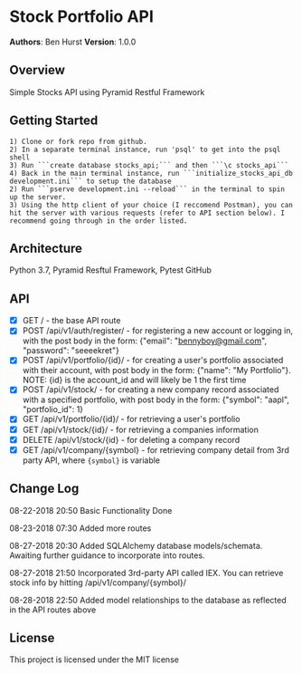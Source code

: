 # Stock Portfolio API
 **Authors**: Ben Hurst
 **Version**: 1.0.0
 ## Overview
 Simple Stocks API using Pyramid Restful Framework
 ## Getting Started
    1) Clone or fork repo from github.
    2) In a separate terminal instance, run 'psql' to get into the psql shell
    3) Run ```create database stocks_api;``` and then ```\c stocks_api```
    4) Back in the main terminal instance, run ```initialize_stocks_api_db development.ini``` to setup the database
    2) Run ```pserve development.ini --reload``` in the terminal to spin up the server.
    3) Using the http client of your choice (I reccomend Postman), you can hit the server with various requests (refer to API section below). I recommend going through in the order listed.

 ## Architecture
Python 3.7, Pyramid Resftul Framework, Pytest
GitHub
 ## API

- [x] GET / - the base API route
- [x] POST /api/v1/auth/register/ - for registering a new account or logging in, with the post body in the form: {"email": "bennyboy@gmail.com", "password": "seeeekret"}
- [x] POST /api/v1/portfolio/{id}/ - for creating a user's portfolio associated with their account, with post body in the form: {"name": "My Portfolio"}. NOTE: {id} is the account_id and will likely be 1 the first time
- [x] POST /api/v1/stock/ - for creating a new company record associated with a specified portfolio, with post body in the form: {"symbol": "aapl", "portfolio_id": 1}
- [x] GET /api/v1/portfolio/{id}/ - for retrieving a user's portfolio
- [x] GET /api/v1/stock/{id}/ - for retrieving a companies information
- [x] DELETE /api/v1/stock/{id} - for deleting a company record
- [x] GET /api/v1/company/{symbol} - for retrieving company detail from 3rd party API, where `{symbol}` is variable

 ## Change Log
 08-22-2018 20:50 Basic Functionality Done

 08-23-2018 07:30 Added more routes

 08-27-2018 20:30 Added SQLAlchemy database models/schemata. Awaiting further guidance to incorporate into routes.

 08-27-2018 21:50 Incorporated 3rd-party API called IEX. You can retrieve stock info by hitting /api/v1/company/{symbol}/

 08-28-2018 22:50 Added model relationships to the database as reflected in the API routes above

 ## License
This project is licensed under the MIT license
